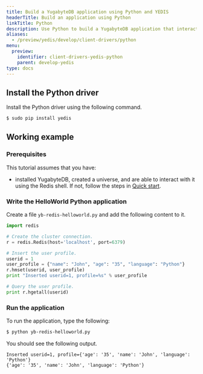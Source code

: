 ```yaml
---
title: Build a YugabyteDB application using Python and YEDIS
headerTitle: Build an application using Python
linkTitle: Python
description: Use Python to build a YugabyteDB application that interacts with YEDIS
aliases:
  - /preview/yedis/develop/client-drivers/python
menu:
  preview:
    identifier: client-drivers-yedis-python
    parent: develop-yedis
type: docs
---
```


## Install the Python driver

Install the Python driver using the following command.

```sh
$ sudo pip install yedis
```

## Working example

### Prerequisites

This tutorial assumes that you have:

- installed YugabyteDB, created a universe, and are able to interact with it using the Redis shell. If not, follow the steps in [Quick start](/preview/quick-start/macos/).

### Write the HelloWorld Python application

Create a file `yb-redis-helloworld.py` and add the following content to it.

```python
import redis

# Create the cluster connection.
r = redis.Redis(host='localhost', port=6379)

# Insert the user profile.
userid = 1
user_profile = {"name": "John", "age": "35", "language": "Python"}
r.hmset(userid, user_profile)
print "Inserted userid=1, profile=%s" % user_profile

# Query the user profile.
print r.hgetall(userid)
```

### Run the application

To run the application, type the following:

```sh
$ python yb-redis-helloworld.py
```

You should see the following output.

```
Inserted userid=1, profile={'age': '35', 'name': 'John', 'language': 'Python'}
{'age': '35', 'name': 'John', 'language': 'Python'}
```
